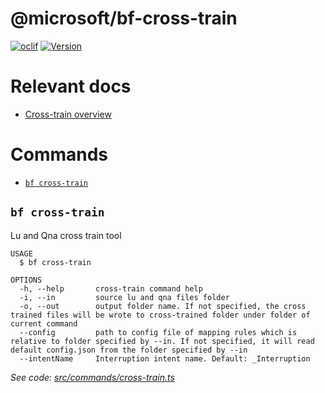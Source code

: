 @microsoft/bf-cross-train
==================



[![oclif](https://img.shields.io/badge/cli-oclif-brightgreen.svg)](https://oclif.io)
[![Version](https://img.shields.io/npm/v/@microsoft/bf-cross-train)](https://npmjs.org/package/@microsoft/bf-cross-train)

# Relevant docs
- [Cross-train overview][1]

# Commands
<!-- commands -->
* [`bf cross-train`](#bf-cross-train)

## `bf cross-train`

Lu and Qna cross train tool

```
USAGE
  $ bf cross-train

OPTIONS
  -h, --help       cross-train command help
  -i, --in         source lu and qna files folder
  -o, --out        output folder name. If not specified, the cross trained files will be wrote to cross-trained folder under folder of current command
  --config         path to config file of mapping rules which is relative to folder specified by --in. If not specified, it will read default config.json from the folder specified by --in
  --intentName     Interruption intent name. Default: _Interruption
```

_See code: [src/commands/cross-train.ts](https://github.com/microsoft/botframework-cli/tree/master/packages/cross-train/src/commands/cross-train.ts)_


[1]:./docs/overview.md